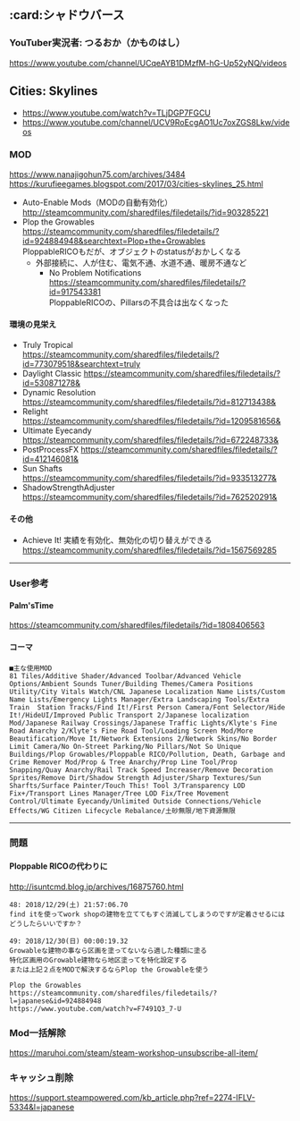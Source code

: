 



## :card:シャドウバース


### YouTuber実況者: つるおか（かものはし）

https://www.youtube.com/channel/UCqeAYB1DMzfM-hG-Up52yNQ/videos  




## Cities: Skylines

- https://www.youtube.com/watch?v=TLjDGP7FGCU
- https://www.youtube.com/channel/UCV9RoEcgAO1Uc7oxZGS8Lkw/videos  


### MOD

https://www.nanajigohun75.com/archives/3484  
https://kurufieegames.blogspot.com/2017/03/cities-skylines_25.html  

- Auto-Enable Mods（MODの自動有効化）  
  http://steamcommunity.com/sharedfiles/filedetails/?id=903285221
- Plop the Growables  
  https://steamcommunity.com/sharedfiles/filedetails/?id=924884948&searchtext=Plop+the+Growables  
  PloppableRICOもだが、オブジェクトのstatusがおかしくなる  
  - 外部接続に、人が住む、電気不通、水道不通、暖房不通など  
    - No Problem Notifications  
      https://steamcommunity.com/sharedfiles/filedetails/?id=917543381  
      PloppableRICOの、Pillarsの不具合は出なくなった

#### 環境の見栄え

- Truly Tropical  
  https://steamcommunity.com/sharedfiles/filedetails/?id=773079518&searchtext=truly
- Daylight Classic
  https://steamcommunity.com/sharedfiles/filedetails/?id=530871278&
- Dynamic Resolution  
  https://steamcommunity.com/sharedfiles/filedetails/?id=812713438&  
- Relight  
  https://steamcommunity.com/sharedfiles/filedetails/?id=1209581656&  
- Ultimate Eyecandy  
  https://steamcommunity.com/sharedfiles/filedetails/?id=672248733&
- PostProcessFX
  https://steamcommunity.com/sharedfiles/filedetails/?id=412146081&  
- Sun Shafts  
  https://steamcommunity.com/sharedfiles/filedetails/?id=933513277&  
- ShadowStrengthAdjuster  
  https://steamcommunity.com/sharedfiles/filedetails/?id=762520291&  


#### その他

- Achieve It!  実績を有効化、無効化の切り替えができる  
  https://steamcommunity.com/sharedfiles/filedetails/?id=1567569285  


- - - 


### User参考

#### Palm'sTime

https://steamcommunity.com/sharedfiles/filedetails/?id=1808406563

#### コーマ

```
■主な使用MOD
81 Tiles/Additive Shader/Advanced Toolbar/Advanced Vehicle Options/Ambient Sounds Tuner/Building Themes/Camera Positions Utility/City Vitals Watch/CNL Japanese Localization Name Lists/Custom Name Lists/Emergency Lights Manager/Extra Landscaping Tools/Extra Train  Station Tracks/Find It!/First Person Camera/Font Selector/Hide It!/HideUI/Improved Public Transport 2/Japanese localization Mod/Japanese Railway Crossings/Japanese Traffic Lights/Klyte's Fine Road Anarchy 2/Klyte's Fine Road Tool/Loading Screen Mod/More Beautification/Move It/Network Extensions 2/Network Skins/No Border Limit Camera/No On-Street Parking/No Pillars/Not So Unique Buildings/Plop Growables/Ploppable RICO/Pollution, Death, Garbage and Crime Remover Mod/Prop & Tree Anarchy/Prop Line Tool/Prop Snapping/Quay Anarchy/Rail Track Speed Increaser/Remove Decoration Sprites/Remove Dirt/Shadow Strength Adjuster/Sharp Textures/Sun Sharfts/Surface Painter/Touch This! Tool 3/Transparency LOD Fix+/Transport Lines Manager/Tree LOD Fix/Tree Movement Control/Ultimate Eyecandy/Unlimited Outside Connections/Vehicle Effects/WG Citizen Lifecycle Rebalance/土砂無限/地下資源無限
```

- - - 


### 問題

#### Ploppable RICOの代わりに

http://isuntcmd.blog.jp/archives/16875760.html

```
48: 2018/12/29(土) 21:57:06.70
find itを使ってwork shopの建物を立ててもすぐ消滅してしまうのですが定着させるにはどうしたらいいですか？

49: 2018/12/30(日) 00:00:19.32
Growableな建物の事なら区画を塗ってないなら適した種類に塗る
特化区画用のGrowable建物なら地区塗ってを特化設定する
または上記２点をMODで解決するならPlop the Growableを使う

Plop the Growables
https://steamcommunity.com/sharedfiles/filedetails/?l=japanese&id=924884948
https://www.youtube.com/watch?v=F7491Q3_7-U
```


### Mod一括解除

https://maruhoi.com/steam/steam-workshop-unsubscribe-all-item/


### キャッシュ削除

https://support.steampowered.com/kb_article.php?ref=2274-IFLV-5334&l=japanese  





